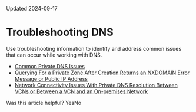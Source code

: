 Updated 2024-09-17
# Troubleshooting DNS
Use troubleshooting information to identify and address common issues that can occur while working with DNS.
  * [Common Private DNS Issues](https://docs.oracle.com/en-us/iaas/Content/DNS/Tasks/troubleshooting_general.htm#troubleshooting_general "Troubleshoot common issues with private DNS.")
  * [Querying For a Private Zone After Creation Returns an NXDOMAIN Error Message or Public IP Address](https://docs.oracle.com/en-us/iaas/Content/DNS/Tasks/troubleshooting_nxdomain-error.htm#troubleshooting_nxdomain-error "Querying a private zone returns an NXDOMAIN error message or a public IP address.")
  * [Network Connectivity Issues With Private DNS Resolution Between VCNs or Between a VCN and an On-premises Network](https://docs.oracle.com/en-us/iaas/Content/DNS/Tasks/troubleshooting_network-connectivity.htm#troubleshooting_network-connectivity "Network connectivity issues for DNS resolution between VCNs or between a VCN and an on-premises network.")


Was this article helpful?
YesNo

